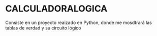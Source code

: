 # CALCULADORALOGICA
Consiste en un proyecto reaizado en Python, donde me mosdtrará las tablas de verdad y su circuito lógico
